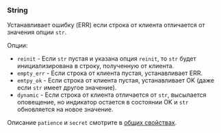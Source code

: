 ### String
Устанавливает ошибку (ERR) если строка от клиента отличается от значения опции `str`.

Опции:
- `reinit` - Если `str` пустая и указана опция `reinit`, то `str` будет инициализирована в строку, полученную от клиента.
- `empty_err` - Если строка от клиента пустая, устанавливает ERR.
- `emtpy_ok` -  Если строка от клиента пустая, устанавливает OK (даже если `str` имеет другое значение).
- `dynamic` - Если строка от клиента отличается от `str`, высылается оповещение, но индикатор остается в состоянии OK и `str` обновляется на новое значение.

Описание `patience` и `secret` смотрите в [общих свойствах](common).


